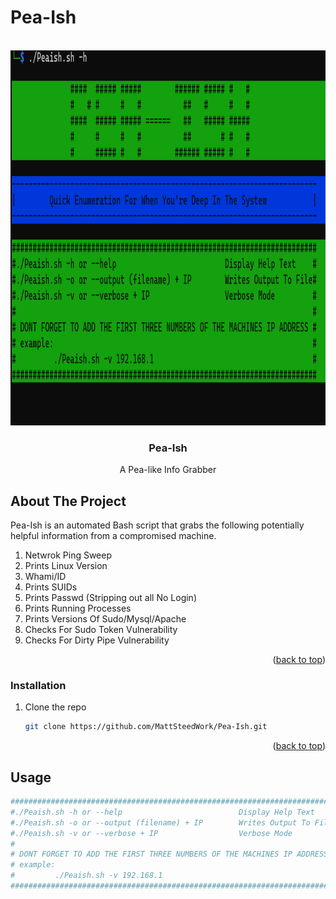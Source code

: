 # Pea-Ish


<div id="top"></div>



<!-- PROJECT LOGO -->
<br />
<div align="center">
  <a href="https://github.com/MattSteedWork/Pea-Ish/">
    <img src="https://github.com/MattSteedWork/Pea-Ish/blob/main/Images/peaScreen.png" alt="Logo" width="1600" height="600">
  </a>

<h3 align="center">Pea-Ish</h3>

  <p align="center">
    A Pea-like Info Grabber
    <br />
   </div>


<!-- ABOUT THE PROJECT -->
## About The Project

Pea-Ish is an automated Bash script that grabs the following potentially helpful information from a compromised machine. 

1. Netwrok Ping Sweep
2. Prints Linux Version
3. Whami/ID
4. Prints SUIDs
5. Prints Passwd (Stripping out all No Login)
6. Prints Running Processes
7. Prints Versions Of Sudo/Mysql/Apache
8. Checks For Sudo Token Vulnerability
9. Checks For Dirty Pipe Vulnerability

<p align="right">(<a href="#top">back to top</a>)</p>


### Installation


1. Clone the repo
   ```sh
   git clone https://github.com/MattSteedWork/Pea-Ish.git
   ```

<p align="right">(<a href="#top">back to top</a>)</p>


<!-- USAGE EXAMPLES -->
## Usage
 ```sh
#########################################################################
#./Peaish.sh -h or --help                          Display Help Text    #
#./Peaish.sh -o or --output (filename) + IP        Writes Output To File#
#./Peaish.sh -v or --verbose + IP                  Verbose Mode         #
#                                                                       #
# DONT FORGET TO ADD THE FIRST THREE NUMBERS OF THE MACHINES IP ADDRESS #
# example:                                                              #
#         ./Peaish.sh -v 192.168.1                                      #
#########################################################################
   ```




